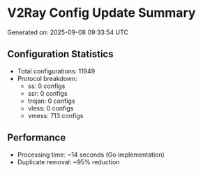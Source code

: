 # V2Ray Config Update Summary
Generated on: 2025-09-08 09:33:54 UTC

## Configuration Statistics
- Total configurations: 11949
- Protocol breakdown:
  - ss: 0 configs
  - ssr: 0 configs
  - trojan: 0 configs
  - vless: 0 configs
  - vmess: 713 configs

## Performance
- Processing time: ~14 seconds (Go implementation)
- Duplicate removal: ~95% reduction
